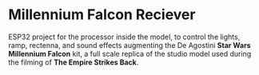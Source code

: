 # Millennium Falcon Reciever
ESP32 project for the processor inside the model, to control the lights, ramp, rectenna, and sound effects augmenting the De Agostini **Star Wars Millennium Falcon** kit,
a full scale replica of the studio model used during the filming of **The Empire Strikes Back**.
